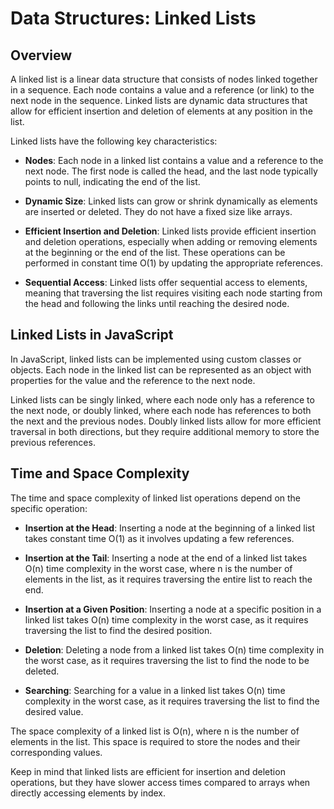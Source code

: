 # Data Structures: Linked Lists

## Overview

A linked list is a linear data structure that consists of nodes linked together in a sequence. Each node contains a value and a reference (or link) to the next node in the sequence. Linked lists are dynamic data structures that allow for efficient insertion and deletion of elements at any position in the list.

Linked lists have the following key characteristics:

- **Nodes**: Each node in a linked list contains a value and a reference to the next node. The first node is called the head, and the last node typically points to null, indicating the end of the list.

- **Dynamic Size**: Linked lists can grow or shrink dynamically as elements are inserted or deleted. They do not have a fixed size like arrays.

- **Efficient Insertion and Deletion**: Linked lists provide efficient insertion and deletion operations, especially when adding or removing elements at the beginning or the end of the list. These operations can be performed in constant time O(1) by updating the appropriate references.

- **Sequential Access**: Linked lists offer sequential access to elements, meaning that traversing the list requires visiting each node starting from the head and following the links until reaching the desired node.

## Linked Lists in JavaScript

In JavaScript, linked lists can be implemented using custom classes or objects. Each node in the linked list can be represented as an object with properties for the value and the reference to the next node.

Linked lists can be singly linked, where each node only has a reference to the next node, or doubly linked, where each node has references to both the next and the previous nodes. Doubly linked lists allow for more efficient traversal in both directions, but they require additional memory to store the previous references.

## Time and Space Complexity

The time and space complexity of linked list operations depend on the specific operation:

- **Insertion at the Head**: Inserting a node at the beginning of a linked list takes constant time O(1) as it involves updating a few references.

- **Insertion at the Tail**: Inserting a node at the end of a linked list takes O(n) time complexity in the worst case, where n is the number of elements in the list, as it requires traversing the entire list to reach the end.

- **Insertion at a Given Position**: Inserting a node at a specific position in a linked list takes O(n) time complexity in the worst case, as it requires traversing the list to find the desired position.

- **Deletion**: Deleting a node from a linked list takes O(n) time complexity in the worst case, as it requires traversing the list to find the node to be deleted.

- **Searching**: Searching for a value in a linked list takes O(n) time complexity in the worst case, as it requires traversing the list to find the desired value.

The space complexity of a linked list is O(n), where n is the number of elements in the list. This space is required to store the nodes and their corresponding values.

Keep in mind that linked lists are efficient for insertion and deletion operations, but they have slower access times compared to arrays when directly accessing elements by index.
